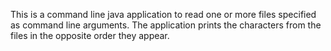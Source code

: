 This is a command line java application to read one or more files specified as command line arguments.
The application prints the characters from the files in the opposite order they appear.
